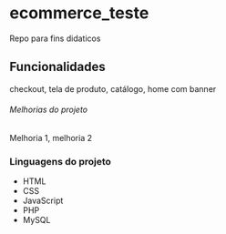 # ecommerce_teste

Repo para fins didaticos

## Funcionalidades

checkout, tela de produto, catálogo, home com banner

###### Melhorias do projeto

Melhoria 1, melhoria 2

### Linguagens do projeto

* HTML
* CSS
* JavaScript
* PHP
* MySQL
